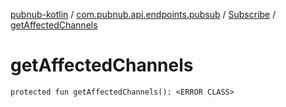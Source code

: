 [pubnub-kotlin](../../index.md) / [com.pubnub.api.endpoints.pubsub](../index.md) / [Subscribe](index.md) / [getAffectedChannels](./get-affected-channels.md)

# getAffectedChannels

`protected fun getAffectedChannels(): <ERROR CLASS>`
